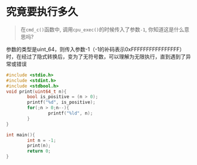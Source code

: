 # 究竟要执行多久
> 在`cmd_c()`函数中, 调用`cpu_exec()`的时候传入了参数`-1`, 你知道这是什么意思吗?

参数的类型是uint_64，则传入参数-1（-1的补码表示0xFFFFFFFFFFFFFFFF）时，在经过了隐式转换后，变为了无符号数，可以理解为无限执行，直到遇到了异常或错误
```c
#include <stdio.h>
#include <stdint.h>
#include <stdbool.h>
void print(uint64_t n){
        bool is_positive = (n > 0);
        printf("%d", is_positive);
        for(;n > 0;n--){
                printf("%ld", n);
        }
}

int main(){
        int n = -1;
        print(n);
        return 0;
}

```